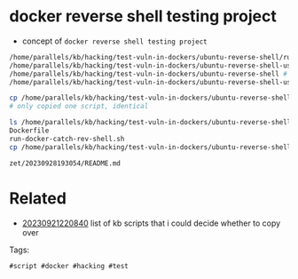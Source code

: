 # docker reverse shell testing project

- concept of `docker reverse shell testing project`

```bash
/home/parallels/kb/hacking/test-vuln-in-dockers/ubuntu-reverse-shell/run-docker-catch-rev-shell.sh # test running an ubuntu docker and catching a reverse shell from it
/home/parallels/kb/hacking/test-vuln-in-dockers/ubuntu-reverse-shell-user-feature-test/run-docker-catch-rev-shell.sh # test running an ubuntu docker and catching a reverse shell from it
/home/parallels/kb/hacking/test-vuln-in-dockers/ubuntu-reverse-shell # save this directory
/home/parallels/kb/hacking/test-vuln-in-dockers/ubuntu-reverse-shell-user-feature-test # save this directory

cp /home/parallels/kb/hacking/test-vuln-in-dockers/ubuntu-reverse-shell/run-docker-catch-rev-shell.sh /home/parallels/kb/hacking/test-vuln-in-dockers/ubuntu-reverse-shell-user-feature-test/run-docker-catch-rev-shell.sh .
# only copied one script, identical

ls /home/parallels/kb/hacking/test-vuln-in-dockers/ubuntu-reverse-shell
Dockerfile
run-docker-catch-rev-shell.sh
cp /home/parallels/kb/hacking/test-vuln-in-dockers/ubuntu-reverse-shell/Dockerfile zet/20230928193054/
```

` zet/20230928193054/README.md `

# Related

- [20230921220840](/zet/20230921220840/README.md) list of kb scripts that i could decide whether to copy over

Tags:

    #script #docker #hacking #test
